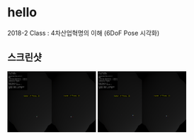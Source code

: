 ﻿# hello
2018-2 Class : 4차산업혁명의 이해
               (6DoF Pose 시각화)
               
**스크린샷**
---
<div>
<img width="200" src="https://github.com/easywonn/Hello/blob/master/6DoF%20Pose%20%EC%8B%9C%EA%B0%81%ED%99%94/Data/Stream_181205_152732_screen.png">
<img width="200" src="https://github.com/easywonn/Hello/blob/master/6DoF%20Pose%20%EC%8B%9C%EA%B0%81%ED%99%94/Data/Stream_181205_152802_screen.png">
</div>
